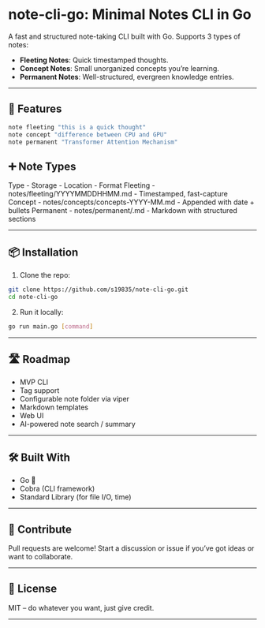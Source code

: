 # note-cli-go: Minimal Notes CLI in Go

A fast and structured note-taking CLI built with Go. Supports 3 types of notes:

- **Fleeting Notes**: Quick timestamped thoughts.
- **Concept Notes**: Small unorganized concepts you’re learning.
- **Permanent Notes**: Well-structured, evergreen knowledge entries.

---

## 🚀 Features

```bash
note fleeting "this is a quick thought"
note concept "difference between CPU and GPU"
note permanent "Transformer Attention Mechanism"
```

## ➕ Note Types

Type - Storage - Location - Format
Fleeting - notes/fleeting/YYYYMMDDHHMM.md - Timestamped, fast-capture
Concept - notes/concepts/concepts-YYYY-MM.md - Appended with date + bullets
Permanent - notes/permanent/<slugified-title>.md - Markdown with structured sections

---

## 📦 Installation

1. Clone the repo:

```bash
git clone https://github.com/s19835/note-cli-go.git
cd note-cli-go
```

2. Run it locally:

```bash
go run main.go [command]
```

---

## 🛣 Roadmap

- MVP CLI
- Tag support
- Configurable note folder via viper
- Markdown templates
- Web UI
- AI-powered note search / summary

---

## 🛠 Built With

- Go 🦫
- Cobra (CLI framework)
- Standard Library (for file I/O, time)

---

## 🤝 Contribute

Pull requests are welcome! Start a discussion or issue if you’ve got ideas or want to collaborate.

---

## 📄 License

MIT – do whatever you want, just give credit.

---

